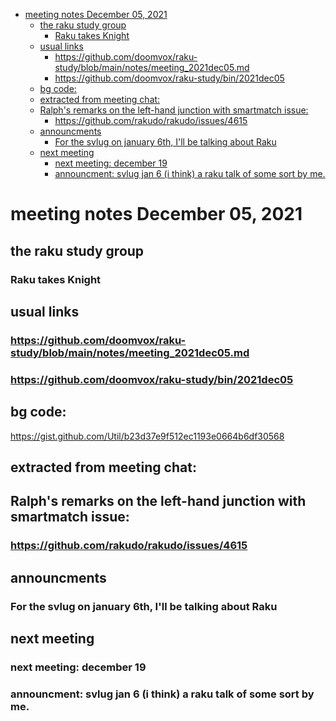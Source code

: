 - [meeting notes December 05, 2021](#org9a98a40)
  - [the raku study group](#org9934870)
    - [Raku takes Knight](#orgf18e7b2)
  - [usual links](#orgfaf608f)
    - [<https://github.com/doomvox/raku-study/blob/main/notes/meeting_2021dec05.md>](#org8669649)
    - [<https://github.com/doomvox/raku-study/bin/2021dec05>](#org162c6c4)
  - [bg code:](#org687cc68)
  - [extracted from meeting chat:](#org8526661)
  - [Ralph's remarks on the left-hand junction with smartmatch issue:](#org534bcc1)
    - [<https://github.com/rakudo/rakudo/issues/4615>](#org5fc47af)
  - [announcments](#orgfcd6f84)
    - [For the svlug on january 6th, I'll be talking about Raku](#org3506468)
  - [next meeting](#orgb1a4dc0)
    - [next meeting: december 19](#org505a5b2)
    - [announcment: svlug jan 6 (i think) a raku talk of some sort by me.](#orgf336d14)


<a id="org9a98a40"></a>

# meeting notes December 05, 2021


<a id="org9934870"></a>

## the raku study group


<a id="orgf18e7b2"></a>

### Raku takes Knight


<a id="orgfaf608f"></a>

## usual links


<a id="org8669649"></a>

### <https://github.com/doomvox/raku-study/blob/main/notes/meeting_2021dec05.md>


<a id="org162c6c4"></a>

### <https://github.com/doomvox/raku-study/bin/2021dec05>


<a id="org687cc68"></a>

## bg code:

<https://gist.github.com/Util/b23d37e9f512ec1193e0664b6df30568>


<a id="org8526661"></a>

## extracted from meeting chat:


<a id="org534bcc1"></a>

## Ralph's remarks on the left-hand junction with smartmatch issue:


<a id="org5fc47af"></a>

### <https://github.com/rakudo/rakudo/issues/4615>


<a id="orgfcd6f84"></a>

## announcments


<a id="org3506468"></a>

### For the svlug on january 6th, I'll be talking about Raku


<a id="orgb1a4dc0"></a>

## next meeting


<a id="org505a5b2"></a>

### next meeting: december 19


<a id="orgf336d14"></a>

### announcment: svlug jan 6 (i think) a raku talk of some sort by me.
